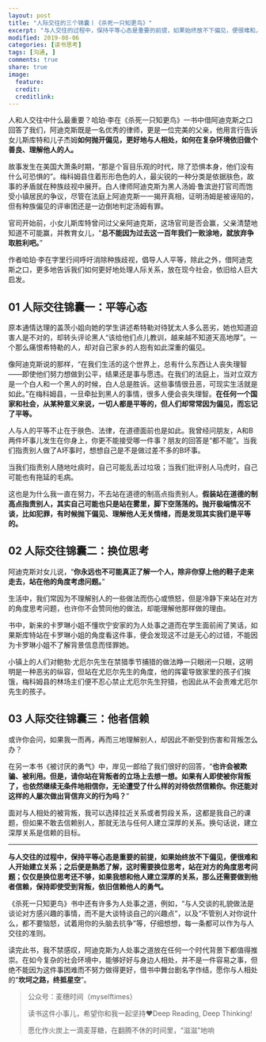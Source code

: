```yaml
---
layout: post
title: "人际交往的三个锦囊丨《杀死一只知更鸟》"
excerpt: "与人交往的过程中，保持平等心态是重要的前提，如果始终放不下偏见，便很难和人开始建立关系；之后便是熟悉了解，这时需要换位思考，站在对方的角度思考问题；仅仅是换位思考还不够，如果我想和他人建立深厚的关系，那么还需要做到他者信赖，保持即使受到背叛，依旧信赖他人的勇气。"
modified: 2019-08-06
categories: [读书思考]
tags: [沟通, ]
comments: true
share: true
image:
  feature:
  credit:
  creditlink:
---
```


人和人交往中什么最重要？哈珀·李在《杀死一只知更鸟》一书中借阿迪克斯之口回答了我们，阿迪克斯既是一名优秀的律师，更是一位完美的父亲，他用言行告诉女儿斯库特和儿子杰姆**如何抛开偏见，更好地与人相处，如何在复杂环境依旧做个善良、理解他人的人。**

故事发生在美国大萧条时期，“那是个盲目乐观的时代，除了恐惧本身，他们没有什么可恐惧的”。梅科姆县住着形形色色的人，最尖锐的一种分类是依据肤色，故事的矛盾就在种族歧视中展开。白人律师阿迪克斯为黑人汤姆·鲁滨逊打官司而饱受小镇居民的争议，尽管在法庭上阿迪克斯一一揭开真相，证明汤姆是被诬陷的，但有种族偏见的评审团还是一边倒地判定汤姆有罪。

官司开始前，小女儿斯库特曾问过父亲阿迪克斯，这场官司是否会赢，父亲清楚地知道不可能赢，并教育女儿，“**总不能因为过去这一百年我们一败涂地，就放弃争取胜利吧。**”

作者哈珀·李在字里行间呼吁消除种族歧视，倡导人人平等，除此之外，借阿迪克斯之口，更多地告诉我们如何更好地处理人际关系，放在现今社会，依旧给人巨大启发。

## 01 人际交往锦囊一：平等心态

原本通情达理的盖茨小姐向她的学生讲述希特勒对待犹太人多么恶劣，她也知道迫害人是不对的，却转头评论黑人“该给他们点儿教训，越来越不知道天高地厚”。一个那么痛恨希特勒的人，却对自己家乡的人抱有如此深重的偏见。

像阿迪克斯说的那样，“在我们生活的这个世界上，总有什么东西让人丧失理智——即使他们努力想做到公平，结果还是事与愿违。在我们的法庭上，当对立双方是一个白人和一个黑人的时候，白人总是胜诉。这些事情很丑恶，可现实生活就是如此。”在梅科姆县，一旦牵扯到黑人的事情，很多人便会丧失理智。**在任何一个国家和社会，从某种意义来说，一切人都是平等的，但人们却常常因为偏见，而忘记了平等。**

人与人的平等不止在于肤色、法律，在道德面前也是如此。我曾经问朋友，A和B两件坏事儿发生在你身上，你更不能接受哪一件事？朋友的回答是“都不能”。当我们指责别人做了A坏事时，想想自己是不是做过差不多的B坏事。

当我们指责别人随地吐痰时，自己可能乱丢过垃圾；当我们批评别人马虎时，自己可能也有拖延的毛病。

这也是为什么我一直在努力，不去站在道德的制高点指责别人。**假装站在道德的制高点指责别人，其实自己可能也只是站在雾里，脚下空荡荡的。抛开极端情况不谈，比如犯罪，有时候抛下偏见、理解他人无关情绪，而是发现其实我们是平等的。**

## 02 人际交往锦囊二：换位思考

阿迪克斯对女儿说，“**你永远也不可能真正了解一个人，除非你穿上他的鞋子走来走去，站在他的角度考虑问题。**”

生活中，我们常因为不理解别人的一些做法而伤心或愤怒，但是冷静下来站在对方的角度思考问题，也许你不会赞同他的做法，却能理解他那样做的理由。

书中，新来的卡罗琳小姐不懂坎宁安家的为人处事之道而在学生面前闹了笑话，如果斯库特站在卡罗琳小姐的角度看这件事，便会发现这不过是无心的过错，不能因为卡罗琳小姐不了解背景信息而怪罪她。

小镇上的人们对鲍勃·尤厄尔先生在禁猎季节捕猎的做法睁一只眼闭一只眼，这明明是一种恶劣的纵容，但站在尤厄尔先生的角度，他的挥霍导致家里的孩子们挨饿，梅科姆县的林场主们便不忍心禁止尤厄尔先生狩猎，也因此从不会责难尤厄尔先生的孩子。

## 03 人际交往锦囊三：他者信赖

或许你会问，如果我一而再，再而三地理解别人，却因此不断受到伤害和背叛怎么办？

在另一本书《被讨厌的勇气》中，岸见一郎给了我们很好的回答，“**也许会被欺骗、被利用。但是，请你站在背叛者的立场上去想一想。如果有人即使被你背叛了，也依然继续无条件地相信你，无论遭受了什么样的对待依然信赖你。你还能对这样的人屡次做出背信弃义的行为吗？**”

面对与人相处的被背叛，我可以选择拉近关系或者剪段关系，这都是我自己的课题，但如果不敢去信赖别人，那就无法与任何人建立深厚的关系。换句话说，建立深厚关系是信赖的目标。

----

**与人交往的过程中，保持平等心态是重要的前提，如果始终放不下偏见，便很难和人开始建立关系；之后便是熟悉了解，这时需要换位思考，站在对方的角度思考问题；仅仅是换位思考还不够，如果我想和他人建立深厚的关系，那么还需要做到他者信赖，保持即使受到背叛，依旧信赖他人的勇气。**

《杀死一只知更鸟》书中还有许多为人处事之道，例如，“与人交谈的礼貌做法是谈论对方感兴趣的事情，而不是大谈特谈自己的兴趣点”，以及“不管别人对你说什么，都不要恼怒，试着用你的头脑去抗争”等，仔细想想，每一条都可以作为与人交往的准则。

读完此书，我不禁感叹，阿迪克斯为人处事之道放在任何一个时代背景下都值得推崇。在如今复杂的社会环境中，能够好好与身边人相处，并不是一件容易之事，但绝不能因为这件事困难而不努力做得更好，借书中舞台剧名字作结，愿你与人相处的“**坎坷之路，终抵星空**”。

> 公众号：麦穗时间（myselftimes）
> 
> 读书这件小事儿，希望你和我一起坚持❤️Deep Reading, Deep Thinking!
> 
> 愿化作火炭上一滴麦芽糖，在翻腾不休的时间里，“滋滋”地响